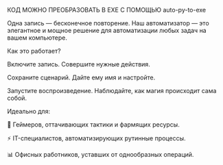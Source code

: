 КОД МОЖНО ПРЕОБРАЗОВАТЬ В EXE C ПОМОЩЬЮ auto-py-to-exe

Одна запись — бесконечное повторение. Наш автоматизатор — это элегантное и мощное решение для автоматизации любых задач на вашем компьютере.

Как это работает?

Включите запись. Совершите нужные действия.

Сохраните сценарий. Дайте ему имя и настройте.

Запустите воспроизведение. Наблюдайте, как магия происходит сама собой.

Идеально для:

💎 Геймеров, оттачивающих тактики и фармящих ресурсы.

⚡ IT-специалистов, автоматизирующих рутинные процессы.

📊 Офисных работников, уставших от однообразных операций.
